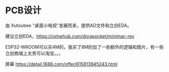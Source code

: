 # PCB设计

由 Xutoubee "桌面小电视"发展而来，提供AD文件和立创EDA。

建议立创EDA，https://oshwhub.com/dorapocket/minimac-rev

ESP32-WROOM可以买4M的，我买了8M的加了一些额外的逻辑和图片，有一些立创商城上太贵可以淘宝。。。

屏幕 https://detail.1688.com/offer/615813945243.html